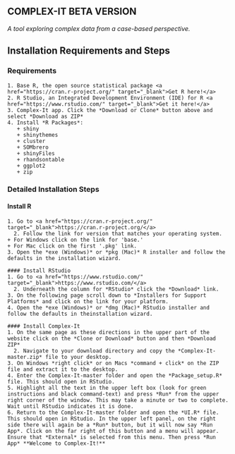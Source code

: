 <!---![alt text](https://github.com/Cschimpf/Complex-It/blob/master/logo_header.png "Logo Title Text")--->
  
  ## COMPLEX-IT BETA VERSION
  *A tool exploring complex data from a case-based perspective.* 
  
  ## Installation Requirements and Steps
  
  
  ### Requirements 
    1. Base R, the open source statistical package <a href="https://cran.r-project.org/" target="_blank">Get R here!</a>
    2. R Studio, an Integrated Development Environment (IDE) for R <a href="https://www.rstudio.com/" target="_blank">Get it here!</a>
    3. Complex-It app. Click the *Download or Clone* button above and select *Download as ZIP*
    4. Install *R Packages*:
       + shiny
       + shinythemes
       + cluster
       + SOMbrero
       + shinyFiles
       + rhandsontable
       + ggplot2
       + zip
    
    
   ### Detailed Installation Steps
    
   #### Install R
    1. Go to <a href="https://cran.r-project.org/" target="_blank">https://cran.r-project.org/</a>
      2. Follow the link for version that matches your operating system.
    + For Windows click on the link for 'base.'
    + For Mac click on the first '.pkg' link.
    3. Open the *exe (Windows)* or *pkg (Mac)* R installer and follow the defaults in the installation wizard.
    
    #### Install RStudio
    1. Go to <a href="https://www.rstudio.com/" target="_blank">https://www.rstudio.com/</a>
      2. Underneath the column for *RStudio* click the *Download* link.
    3. On the following page scroll down to *Installers for Support Platforms* and click on the link for your platform.
    4. Open the *exe (Windows)* or *dmg (Mac)* RStudio installer and follow the defaults in theinstallation wizard.
    
    #### Install Complex-It
    1. On the same page as these directions in the upper part of the website click on the *Clone or Download* button and then *Download ZIP*
      2. Navigate to your download directory and copy the *Complex-It-master.zip* file to your desktop.
    3. On Windows *right click* or on Macs *command + click* on the ZIP file and extract it to the desktop.
    4. Enter the Complex-It-master folder and open the *Package_setup.R* file. This should open in RStudio.
    5. Highlight all the text in the upper left box (look for green instructions and black command-text) and press *Run* from the upper right corner of the window. This may take a minute or two to complete. Wait until RStudio indicates it is done.
    6. Return to the Complex-It-master folder and open the *UI.R* file. This should open in RStudio. In the upper left panel, on the right side there will again be a *Run* button, but it will now say *Run App*. Click on the far right of this button and a menu will appear. Ensure that *External* is selected from this menu. Then press *Run App* **Welcome to Complex-It!**
